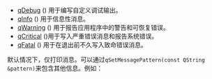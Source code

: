 - [qDebug](https://runebook.dev/zh/docs/qt/qtglobal#qDebug) () 用于编写自定义调试输出。
- [qInfo](https://runebook.dev/zh/docs/qt/qtglobal#qInfo) () 用于信息性消息。
- [qWarning](https://runebook.dev/zh/docs/qt/qtglobal#qWarning) () 用于报告应用程序中的警告和可恢复错误。
- [qCritical](https://runebook.dev/zh/docs/qt/qtglobal#qCritical) ()用于写入严重错误消息和报告系统错误。
- [qFatal](https://runebook.dev/zh/docs/qt/qtglobal#qFatal) () 用于在退出前不久写入致命错误消息。

默认情况下，仅打印消息。可以通过`qSetMessagePattern(const QString &pattern)`来包含其他信息。例如：